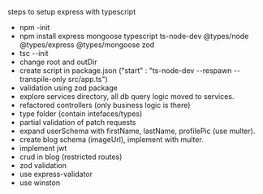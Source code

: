 steps to setup express with typescript

-  npm -init
-  npm install express mongoose typescript ts-node-dev @types/node @types/express @types/mongoose zod
-  tsc --init 
-  change root and outDir
-  create script in package.json ("start" : "ts-node-dev --respawn --transpile-only src/app.ts")
-  validation using zod package
- explore services directory, all db query logic moved to services.
- refactored controllers (only business logic is there)
- type folder (contain intefaces/types)
- partial validation of patch requests
- expand userSchema with firstName, lastName, profilePic (use multer).            
- create blog schema (imageUrl), implement with multer.                              
- implement jwt                                                                    
- crud in blog (restricted routes)
- zod validation
- use express-validator
- use winston

